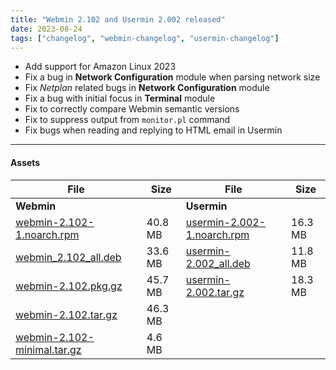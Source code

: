 ```yaml
---
title: "Webmin 2.102 and Usermin 2.002 released"
date: 2023-08-24
tags: ["changelog", "webmin-changelog", "usermin-changelog"]
---
```

* Add support for Amazon Linux 2023
* Fix a bug in **Network Configuration** module when parsing network size
* Fix _Netplan_ related bugs in **Network Configuration** module
* Fix a bug with initial focus in **Terminal** module
* Fix to correctly compare Webmin semantic versions
* Fix to suppress output from `monitor.pl` command
* Fix bugs when reading and replying to HTML email in Usermin

---

#### Assets

| File                       | Size | File                       | Size |
| -------------------------- | -----| -------------------------- | ---- |
| **Webmin**                 |      | **Usermin**                |      |
|[webmin-2.102-1.noarch.rpm](https://github.com/webmin/webmin/releases/download/2.102/webmin-2.102-1.noarch.rpm) | 40.8 MB | [usermin-2.002-1.noarch.rpm](https://github.com/webmin/usermin/releases/download/2.002/usermin-2.002-1.noarch.rpm)    | 16.3 MB |
|[webmin_2.102_all.deb](https://github.com/webmin/webmin/releases/download/2.102/webmin_2.102_all.deb)           | 33.6 MB | [usermin-2.002_all.deb](https://github.com/webmin/usermin/releases/download/2.002/usermin_2.002_all.deb)              | 11.8 MB |
|[webmin-2.102.pkg.gz](https://github.com/webmin/webmin/releases/download/2.102/webmin-2.102.pkg.gz)             | 45.7 MB | [usermin-2.002.tar.gz](https://github.com/webmin/usermin/releases/download/2.002/usermin-2.002.tar.gz)                | 18.3 MB |
|[webmin-2.102.tar.gz](https://github.com/webmin/webmin/releases/download/2.102/webmin-2.102.tar.gz)             | 46.3 MB | | |
|[webmin-2.102-minimal.tar.gz](https://github.com/webmin/webmin/releases/download/2.102/webmin-2.102-minimal.tar.gz) | 4.6 MB | |
